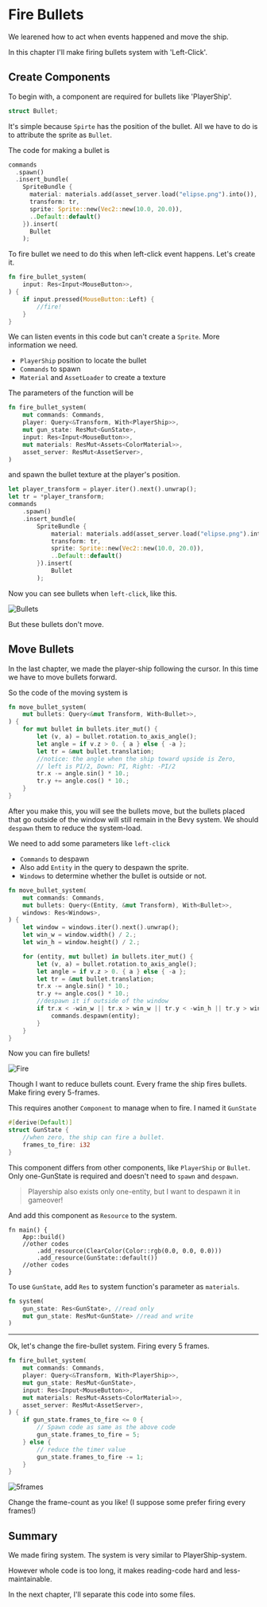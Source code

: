 # Fire Bullets

We learened how to act when events happened and move the ship.

In this chapter I'll make firing bullets system with 'Left-Click'.


## Create Components

To begin with, a component are required for bullets like 'PlayerShip'.

```rust
struct Bullet;
```

It's simple because `Spirte` has the position of the bullet. All we have to do is to attribute the sprite as `Bullet`.

The code for making a bullet is

```rust
commands
  .spawn()
  .insert_bundle(
    SpriteBundle {
      material: materials.add(asset_server.load("elipse.png").into()),
      transform: tr,
      sprite: Sprite::new(Vec2::new(10.0, 20.0)),
      ..Default::default()
    }).insert(
      Bullet
    );
```

To fire bullet we need to do this when left-click event happens. Let's create it.

```rust
fn fire_bullet_system(
    input: Res<Input<MouseButton>>,
) {
    if input.pressed(MouseButton::Left) {
        //fire!
    }
}
```

We can listen events in this code but can't create a `Sprite`. More information we need.

* `PlayerShip` position to locate the bullet
* `Commands` to spawn
* `Material` and `AssetLoader` to create a texture

The parameters of the function will be

```rust
fn fire_bullet_system(
    mut commands: Commands,
    player: Query<&Transform, With<PlayerShip>>,
    mut gun_state: ResMut<GunState>,
    input: Res<Input<MouseButton>>,
    mut materials: ResMut<Assets<ColorMaterial>>,
    asset_server: ResMut<AssetServer>,
)
```

and spawn the bullet texture at the player's position.

```rust
let player_transform = player.iter().next().unwrap();
let tr = *player_transform;
commands
    .spawn()
    .insert_bundle(
        SpriteBundle {
            material: materials.add(asset_server.load("elipse.png").into()),
            transform: tr,
            sprite: Sprite::new(Vec2::new(10.0, 20.0)),
            ..Default::default()
        }).insert(
            Bullet
        );
```

Now you can see bullets when `left-click`, like this.

![Bullets](images/tutorial05_place_bullet.png)

But these bullets don't move. 

## Move Bullets

In the last chapter, we made the player-ship following the cursor. In this time we have to move bullets forward.

So the code of the moving system is

```rust
fn move_bullet_system(
    mut bullets: Query<&mut Transform, With<Bullet>>,
) {
    for mut bullet in bullets.iter_mut() {
        let (v, a) = bullet.rotation.to_axis_angle();
        let angle = if v.z > 0. { a } else { -a };
        let tr = &mut bullet.translation;
        //notice: the angle when the ship toward upside is Zero,
        // left is PI/2, Down: PI, Right: -PI/2
        tr.x -= angle.sin() * 10.;
        tr.y += angle.cos() * 10.;
    }
}
```

After you make this, you will see the bullets move, but the bullets placed that go outside of the window will still remain in the Bevy system. We should `despawn` them to reduce the system-load.

We need to add some parameters like `left-click`

* `Commands` to despawn
* Also add `Entity` in the query to despawn the sprite.
* `Windows` to determine whether the bullet is outside or not.

```rust
fn move_bullet_system(
    mut commands: Commands,
    mut bullets: Query<(Entity, &mut Transform), With<Bullet>>,
    windows: Res<Windows>,
) {
    let window = windows.iter().next().unwrap();
    let win_w = window.width() / 2.;
    let win_h = window.height() / 2.;

    for (entity, mut bullet) in bullets.iter_mut() {
        let (v, a) = bullet.rotation.to_axis_angle();
        let angle = if v.z > 0. { a } else { -a };
        let tr = &mut bullet.translation;
        tr.x -= angle.sin() * 10.;
        tr.y += angle.cos() * 10.;
        //despawn it if outside of the window
        if tr.x < -win_w || tr.x > win_w || tr.y < -win_h || tr.y > win_h {
            commands.despawn(entity);
        }
    }
}
```

Now you can fire bullets! 

![Fire](images/tutorial05_many_bullets.png)

Though I want to reduce bullets count. Every frame the ship fires bullets. Make firing every 5-frames.

This requires another `Component` to manage when to fire. I named it `GunState`

```rust
#[derive(Default)]
struct GunState {
    //when zero, the ship can fire a bullet.
    frames_to_fire: i32
}
```

This component differs from other components, like `PlayerShip` or `Bullet`. Only one-GunState is required and doesn't need to `spawn` and `despawn`.

> Playership also exists only one-entity, but I want to despawn it in gameover! 

And add this component as `Resource` to the system.

```
fn main() {
    App::build()
    //other codes
        .add_resource(ClearColor(Color::rgb(0.0, 0.0, 0.0)))
        .add_resource(GunState::default())
    //other codes
}
```

To use `GunState`, add `Res` to system function's parameter as `materials`.

```rust
fn system(
    gun_state: Res<GunState>, //read only
    mut gun_state: ResMut<GunState> //read and write
)
```

------------------------

Ok, let's change the fire-bullet system. Firing every 5 frames.

```rust
fn fire_bullet_system(
    mut commands: Commands,
    player: Query<&Transform, With<PlayerShip>>,
    mut gun_state: ResMut<GunState>,
    input: Res<Input<MouseButton>>,
    mut materials: ResMut<Assets<ColorMaterial>>,
    asset_server: ResMut<AssetServer>,
) {
    if gun_state.frames_to_fire <= 0 {
        // Spawn code as same as the above code
        gun_state.frames_to_fire = 5;
    } else {
        // reduce the timer value
        gun_state.frames_to_fire -= 1;
    }
}
```

![5frames](images/tutorial05_5frames.png)

Change the frame-count as you like! (I suppose some prefer firing every frames!)

## Summary

We made firing system. The system is very similar to PlayerShip-system.

However whole code is too long, it makes reading-code hard and less-maintainable.

In the next chapter, I'll separate this code into some files.

